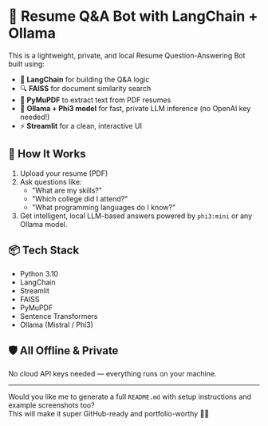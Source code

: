 # 📄 Resume Q&A Bot with LangChain + Ollama

This is a lightweight, private, and local Resume Question-Answering Bot built using:

- 🧠 **LangChain** for building the Q&A logic
- 🔍 **FAISS** for document similarity search
- 🧾 **PyMuPDF** to extract text from PDF resumes
- 🧠 **Ollama + Phi3 model** for fast, private LLM inference (no OpenAI key needed!)
- ⚡ **Streamlit** for a clean, interactive UI

## 🚀 How It Works
1. Upload your resume (PDF)
2. Ask questions like:
   - "What are my skills?"
   - "Which college did I attend?"
   - "What programming languages do I know?"
3. Get intelligent, local LLM-based answers powered by `phi3:mini` or any Ollama model.

## 📦 Tech Stack
- Python 3.10
- LangChain
- Streamlit
- FAISS
- PyMuPDF
- Sentence Transformers
- Ollama (Mistral / Phi3)

## 🛡️ All Offline & Private
No cloud API keys needed — everything runs on your machine.

---

Would you like me to generate a full `README.md` with setup instructions and example screenshots too?  
This will make it super GitHub-ready and portfolio-worthy 💼✅
